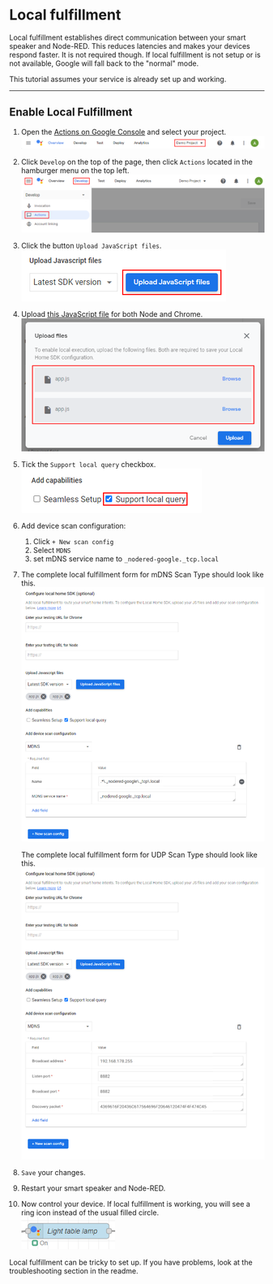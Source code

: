 # Local fulfillment

Local fulfillment establishes direct communication between your smart speaker and Node-RED. This reduces latencies
and makes your devices respond faster. It is not required though. If local fulfillment is not setup or is not available,
Google will fall back to the "normal" mode.

This tutorial assumes your service is already set up and working.

---

## Enable Local Fulfillment


1. Open the [Actions on Google Console](https://console.actions.google.com/) and select your project.\
   <kbd>![](images/setup_instructions/actionsconsole_check_project.png)</kbd>


2. Click `Develop` on the top of the page, then click `Actions` located in the hamburger menu on the top left.\
   <kbd>![](images/setup_instructions/actionsconsole_tab_actions.png)</kbd>


3. Click the button `Upload JavaScript files`.\
   <kbd>![](images/local_fulfillment/localexecution_upload.png)</kbd>


4. Upload [this JavaScript file](https://raw.githubusercontent.com/mikejac/node-red-contrib-google-smarthome/master/local-execution/app.js)
   for both Node and Chrome.\
   <kbd>![](images/local_fulfillment/localexecution_upload_files.png)</kbd>


5. Tick the `Support local query` checkbox.\
   <kbd>![](images/local_fulfillment/localexecution_localquery.png)</kbd>


6. Add device scan configuration:
    1. Click `+ New scan config`
    2. Select `MDNS`
    3. set mDNS service name to `_nodered-google._tcp.local`


7. The complete local fulfillment form for mDNS Scan Type should look like this.\
   <kbd>![](images/local_fulfillment/localexecution_form_mDNS.png)</kbd>

   The complete local fulfillment form for UDP Scan Type should look like this.\
   <kbd>![](images/local_fulfillment/localexecution_form_UDP.png)</kbd>


8. `Save` your changes.


9. Restart your smart speaker and Node-RED.


10. Now control your device. If local fulfillment is working, you will see a ring icon instead of the usual filled
    circle.\
    <kbd>![](images/local_fulfillment/localexecution_ring.png)</kbd>
    

Local fulfillment can be tricky to set up. If you have problems, look at the troubleshooting section in the readme.
